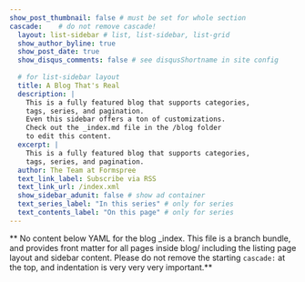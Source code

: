 ```yaml
---
show_post_thumbnail: false # must be set for whole section
cascade:    # do not remove cascade!
  layout: list-sidebar # list, list-sidebar, list-grid
  show_author_byline: true
  show_post_date: true
  show_disqus_comments: false # see disqusShortname in site config
  
  # for list-sidebar layout
  title: A Blog That's Real
  description: |
    This is a fully featured blog that supports categories,
    tags, series, and pagination. 
    Even this sidebar offers a ton of customizations.
    Check out the _index.md file in the /blog folder 
    to edit this content.
  excerpt: |
    This is a fully featured blog that supports categories, 
    tags, series, and pagination.
  author: The Team at Formspree
  text_link_label: Subscribe via RSS
  text_link_url: /index.xml
  show_sidebar_adunit: false # show ad container
  text_series_label: "In this series" # only for series
  text_contents_label: "On this page" # only for series
---
```


** No content below YAML for the blog _index. This file is a branch bundle, and provides front matter for all pages inside blog/ including the listing page layout and sidebar content. Please do not remove the starting `cascade:` at the top, and indentation is very very very important.**
